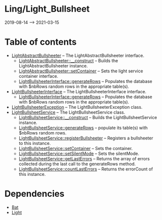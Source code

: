 Ling/Light_Bullsheet
================
2019-08-14 --> 2021-03-15




Table of contents
===========

- [LightAbstractBullsheeter](https://github.com/lingtalfi/Light_Bullsheet/blob/master/doc/api/Ling/Light_Bullsheet/Bullsheeter/LightAbstractBullsheeter.md) &ndash; The LightAbstractBullsheeter interface.
    - [LightAbstractBullsheeter::__construct](https://github.com/lingtalfi/Light_Bullsheet/blob/master/doc/api/Ling/Light_Bullsheet/Bullsheeter/LightAbstractBullsheeter/__construct.md) &ndash; Builds the LightAbstractBullsheeter instance.
    - [LightAbstractBullsheeter::setContainer](https://github.com/lingtalfi/Light_Bullsheet/blob/master/doc/api/Ling/Light_Bullsheet/Bullsheeter/LightAbstractBullsheeter/setContainer.md) &ndash; Sets the light service container interface.
    - [LightBullsheeterInterface::generateRows](https://github.com/lingtalfi/Light_Bullsheet/blob/master/doc/api/Ling/Light_Bullsheet/Bullsheeter/LightBullsheeterInterface/generateRows.md) &ndash; Populates the database with $nbRows random rows in the appropriate table(s).
- [LightBullsheeterInterface](https://github.com/lingtalfi/Light_Bullsheet/blob/master/doc/api/Ling/Light_Bullsheet/Bullsheeter/LightBullsheeterInterface.md) &ndash; The LightBullsheeterInterface interface.
    - [LightBullsheeterInterface::generateRows](https://github.com/lingtalfi/Light_Bullsheet/blob/master/doc/api/Ling/Light_Bullsheet/Bullsheeter/LightBullsheeterInterface/generateRows.md) &ndash; Populates the database with $nbRows random rows in the appropriate table(s).
- [LightBullsheeterException](https://github.com/lingtalfi/Light_Bullsheet/blob/master/doc/api/Ling/Light_Bullsheet/Exception/LightBullsheeterException.md) &ndash; The LightBullsheeterException class.
- [LightBullsheetService](https://github.com/lingtalfi/Light_Bullsheet/blob/master/doc/api/Ling/Light_Bullsheet/Service/LightBullsheetService.md) &ndash; The LightBullsheetService class.
    - [LightBullsheetService::__construct](https://github.com/lingtalfi/Light_Bullsheet/blob/master/doc/api/Ling/Light_Bullsheet/Service/LightBullsheetService/__construct.md) &ndash; Builds the LightBullsheetService instance.
    - [LightBullsheetService::generateRows](https://github.com/lingtalfi/Light_Bullsheet/blob/master/doc/api/Ling/Light_Bullsheet/Service/LightBullsheetService/generateRows.md) &ndash; populate its table(s) with $nbRows random rows.
    - [LightBullsheetService::registerBullsheeter](https://github.com/lingtalfi/Light_Bullsheet/blob/master/doc/api/Ling/Light_Bullsheet/Service/LightBullsheetService/registerBullsheeter.md) &ndash; Registers a bullsheeter to this instance.
    - [LightBullsheetService::setContainer](https://github.com/lingtalfi/Light_Bullsheet/blob/master/doc/api/Ling/Light_Bullsheet/Service/LightBullsheetService/setContainer.md) &ndash; Sets the container.
    - [LightBullsheetService::setSilentMode](https://github.com/lingtalfi/Light_Bullsheet/blob/master/doc/api/Ling/Light_Bullsheet/Service/LightBullsheetService/setSilentMode.md) &ndash; Sets the silentMode.
    - [LightBullsheetService::getLastErrors](https://github.com/lingtalfi/Light_Bullsheet/blob/master/doc/api/Ling/Light_Bullsheet/Service/LightBullsheetService/getLastErrors.md) &ndash; Returns the array of errors collected during the last call to the generateRows method.
    - [LightBullsheetService::countLastErrors](https://github.com/lingtalfi/Light_Bullsheet/blob/master/doc/api/Ling/Light_Bullsheet/Service/LightBullsheetService/countLastErrors.md) &ndash; Returns the errorCount of this instance.


Dependencies
============
- [Bat](https://github.com/lingtalfi/Bat)
- [Light](https://github.com/lingtalfi/Light)


